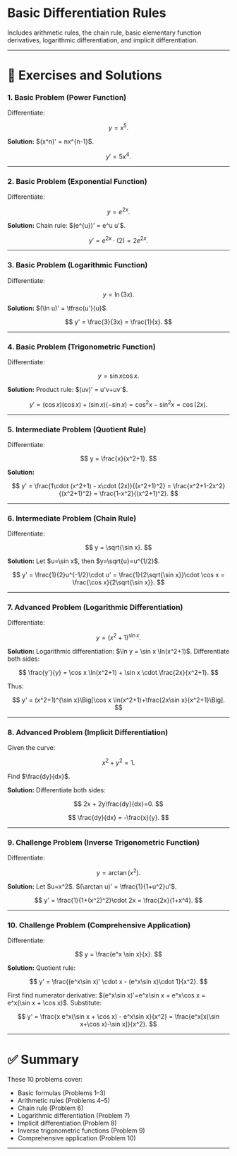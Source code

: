 


# **Basic Differentiation Rules**

Includes arithmetic rules, the chain rule, basic elementary function derivatives, logarithmic differentiation, and implicit differentiation.

---

# 📘 Exercises and Solutions

### 1. Basic Problem (Power Function)

Differentiate:

$$
y = x^5.
$$

**Solution:**
\$(x^n)' = nx^{n-1}\$.

$$
y' = 5x^4.
$$

---

### 2. Basic Problem (Exponential Function)

Differentiate:

$$
y = e^{2x}.
$$

**Solution:**
Chain rule: \$(e^{u})' = e^u u'\$.

$$
y' = e^{2x}\cdot (2) = 2e^{2x}.
$$

---

### 3. Basic Problem (Logarithmic Function)

Differentiate:

$$
y = \ln(3x).
$$

**Solution:**
\$(\ln u)' = \tfrac{u'}{u}\$.

$$
y' = \frac{3}{3x} = \frac{1}{x}.
$$

---

### 4. Basic Problem (Trigonometric Function)

Differentiate:

$$
y = \sin x \cos x.
$$

**Solution:**
Product rule: \$(uv)' = u'v+uv'\$.

$$
y' = (\cos x)(\cos x) + (\sin x)(-\sin x) = \cos^2 x - \sin^2 x = \cos(2x).
$$

---

### 5. Intermediate Problem (Quotient Rule)

Differentiate:

$$
y = \frac{x}{x^2+1}.
$$

**Solution:**

$$
y' = \frac{1\cdot (x^2+1) - x\cdot (2x)}{(x^2+1)^2}
= \frac{x^2+1-2x^2}{(x^2+1)^2}
= \frac{1-x^2}{(x^2+1)^2}.
$$

---

### 6. Intermediate Problem (Chain Rule)

Differentiate:

$$
y = \sqrt{\sin x}.
$$

**Solution:**
Let \$u=\sin x\$, then \$y=\sqrt{u}=u^{1/2}\$.

$$
y' = \frac{1}{2}u^{-1/2}\cdot u' = \frac{1}{2\sqrt{\sin x}}\cdot \cos x = \frac{\cos x}{2\sqrt{\sin x}}.
$$

---

### 7. Advanced Problem (Logarithmic Differentiation)

Differentiate:

$$
y = (x^2+1)^{\sin x}.
$$

**Solution:**
Logarithmic differentiation: \$\ln y = \sin x \ln(x^2+1)\$.
Differentiate both sides:

$$
\frac{y'}{y} = \cos x \ln(x^2+1) + \sin x \cdot \frac{2x}{x^2+1}.
$$

Thus:

$$
y' = (x^2+1)^{\sin x}\Big[\cos x \ln(x^2+1)+\frac{2x\sin x}{x^2+1}\Big].
$$

---

### 8. Advanced Problem (Implicit Differentiation)

Given the curve:

$$
x^2 + y^2 = 1.
$$

Find \$\frac{dy}{dx}\$.

**Solution:**
Differentiate both sides:

$$
2x + 2y\frac{dy}{dx}=0.
$$

$$
\frac{dy}{dx} = -\frac{x}{y}.
$$

---

### 9. Challenge Problem (Inverse Trigonometric Function)

Differentiate:

$$
y = \arctan(x^2).
$$

**Solution:**
Let \$u=x^2\$. \$(\arctan u)' = \tfrac{1}{1+u^2}u'\$.

$$
y' = \frac{1}{1+(x^2)^2}\cdot 2x = \frac{2x}{1+x^4}.
$$

---

### 10. Challenge Problem (Comprehensive Application)

Differentiate:

$$
y = \frac{e^x \sin x}{x}.
$$

**Solution:**
Quotient rule:

$$
y' = \frac{(e^x\sin x)' \cdot x - (e^x\sin x)\cdot 1}{x^2}.
$$

First find numerator derivative:
\$(e^x\sin x)'=e^x\sin x + e^x\cos x = e^x(\sin x + \cos x)\$.
Substitute:

$$
y' = \frac{x e^x(\sin x + \cos x) - e^x\sin x}{x^2}
= \frac{e^x[x(\sin x+\cos x)-\sin x]}{x^2}.
$$

---

# ✅ Summary

These 10 problems cover:

* Basic formulas (Problems 1–3)
* Arithmetic rules (Problems 4–5)
* Chain rule (Problem 6)
* Logarithmic differentiation (Problem 7)
* Implicit differentiation (Problem 8)
* Inverse trigonometric functions (Problem 9)
* Comprehensive application (Problem 10)

---

